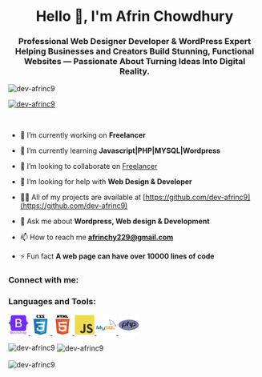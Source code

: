 

<h1 align="center">Hello 👋, I'm Afrin Chowdhury</h1>
<h3 align="center">Professional Web Designer Developer & WordPress Expert Helping Businesses and Creators Build Stunning, Functional Websites — Passionate About Turning Ideas Into Digital Reality.</h3>

<p align="left"> <img src="https://komarev.com/ghpvc/?username=dev-afrinc9&label=Profile%20views&color=0e75b6&style=flat" alt="dev-afrinc9" /> </p>

<p align="left"> <a href="https://github.com/ryo-ma/github-profile-trophy"><img src="https://github-profile-trophy.vercel.app/?username=dev-afrinc9" alt="dev-afrinc9" /></a> </p>

<p align="left"> <a href="https://twitter.com/" target="blank"><img src="https://img.shields.io/twitter/follow/?logo=twitter&style=for-the-badge" alt="" /></a> </p>

- 🔭 I’m currently working on **Freelancer**

- 🌱 I’m currently learning **Javascript|PHP|MYSQL|Wordpress**

- 👯 I’m looking to collaborate on [Freelancer](https://www.freelancer.com/u/afrinc9)

- 🤝 I’m looking for help with **Web Design & Developer**

- 👨‍💻 All of my projects are available at [https://github.com/dev-afrinc9](https://github.com/dev-afrinc9)

- 💬 Ask me about **Wordpress, Web design & Development**

- 📫 How to reach me **afrinchy229@gmail.com**

- ⚡ Fun fact **A web page can have over 10000 lines of code**

<h3 align="left">Connect with me:</h3>
<p align="left">
</p>

<h3 align="left">Languages and Tools:</h3>
<p align="left"> <a href="https://getbootstrap.com" target="_blank" rel="noreferrer"> <img src="https://raw.githubusercontent.com/devicons/devicon/master/icons/bootstrap/bootstrap-plain-wordmark.svg" alt="bootstrap" width="40" height="40"/> </a> <a href="https://www.w3schools.com/css/" target="_blank" rel="noreferrer"> <img src="https://raw.githubusercontent.com/devicons/devicon/master/icons/css3/css3-original-wordmark.svg" alt="css3" width="40" height="40"/> </a> <a href="https://www.w3.org/html/" target="_blank" rel="noreferrer"> <img src="https://raw.githubusercontent.com/devicons/devicon/master/icons/html5/html5-original-wordmark.svg" alt="html5" width="40" height="40"/> </a> <a href="https://developer.mozilla.org/en-US/docs/Web/JavaScript" target="_blank" rel="noreferrer"> <img src="https://raw.githubusercontent.com/devicons/devicon/master/icons/javascript/javascript-original.svg" alt="javascript" width="40" height="40"/> </a> <a href="https://www.mysql.com/" target="_blank" rel="noreferrer"> <img src="https://raw.githubusercontent.com/devicons/devicon/master/icons/mysql/mysql-original-wordmark.svg" alt="mysql" width="40" height="40"/> </a> <a href="https://www.php.net" target="_blank" rel="noreferrer"> <img src="https://raw.githubusercontent.com/devicons/devicon/master/icons/php/php-original.svg" alt="php" width="40" height="40"/> </a> </p>

<p><img align="left" src="https://github-readme-stats.vercel.app/api/top-langs?username=dev-afrinc9&show_icons=true&locale=en&layout=compact" alt="dev-afrinc9" /></p>

<p>&nbsp;<img align="center" src="https://github-readme-stats.vercel.app/api?username=dev-afrinc9&show_icons=true&locale=en" alt="dev-afrinc9" /></p>

<p><img align="center" src="https://github-readme-streak-stats.herokuapp.com/?user=dev-afrinc9&" alt="dev-afrinc9" /></p>
